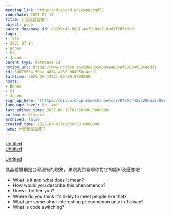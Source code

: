 ```yaml
---
meeting_link: https://discord.gg/wvpQcjqdSS
indexDate: 2021-07-14
title: 什麼是晶晶體？
object: page
parent_database_id: e9339446-880f-4ef0-8ad7-8ad1f507dded
tags:
- Talk
- 2021-07-14
- Bones
- Pi
- Jason
parent_type: database_id
notion_url: https://www.notion.so/6d07955450aa4684af80084950c4cdd1
id: 6d079554-50aa-4684-af80-084950c4cdd1
talktime: 2021-07-14T21:00:00.0000000
hosts:
- Bones
- Pi
- Jason
sign_up_here: '[https://discordapp.com/channels/830770544253206538/856770166356049960/860141754656620575](https://discordapp.com/channels/830770544253206538/856770166356049960/860141754656620575)'
language_level: No limit
last_edited_time: 2021-08-16T01:26:00.0000000
software: Discord
archived: false
created_time: 2021-07-01T19:39:00.0000000
name: 什麼是晶晶體？
---
```



[Untitled](https://www.notion.so/60226399bd024bf4bf588586f8013a21)   
[Untitled](https://www.notion.so/cb083fc4f0b7459aa5afe1900ef25a1f)   

[Untitled](https://www.notion.so/482e61b02b9c4456b2b4fe86bb7544c6)   




晶晶體堪稱是台灣現有的現象，來跟我們聊聊你對它的認知及感想吧！

   - What is it and what does it mean?
   - How would you describe this phenomenon?
   - Does it bother you?
   - Where do you think it's likely to meet people like that?
   - What are some other interesting phenomenon only in Taiwan?
   - What is code switching?



